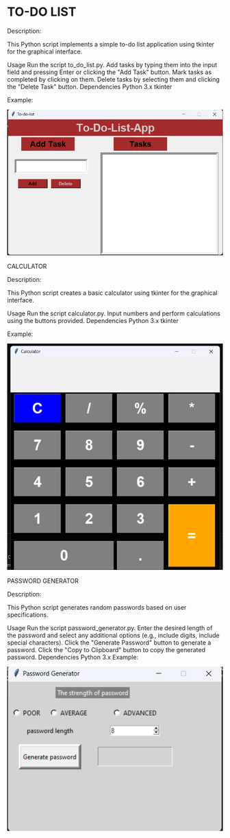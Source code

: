 TO-DO LIST
===========

Description:


This Python script implements a simple to-do list application using tkinter for the graphical interface.

Usage
Run the script to_do_list.py.
Add tasks by typing them into the input field and pressing Enter or clicking the "Add Task" button.
Mark tasks as completed by clicking on them.
Delete tasks by selecting them and clicking the "Delete Task" button.
Dependencies
Python 3.x
tkinter

Example: 

![To-Do List Screenshot](images/to-do-list.png)


CALCULATOR

Description:

This Python script creates a basic calculator using tkinter for the graphical interface.

Usage
Run the script calculator.py.
Input numbers and perform calculations using the buttons provided.
Dependencies
Python 3.x
tkinter

Example:   

![Calculator Screenshot](images/cal.png)


PASSWORD GENERATOR

Description:

This Python script generates random passwords based on user specifications.

Usage
Run the script password_generator.py.
Enter the desired length of the password and select any additional options (e.g., include digits, include special characters).
Click the "Generate Password" button to generate a password.
Click the "Copy to Clipboard" button to copy the generated password.
Dependencies
Python 3.x
Example:  

![password generator Screenshot](images/pass.png)


